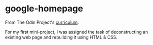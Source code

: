 # google-homepage
 From The Odin Project's [curriculum](http://www.theodinproject.com/courses/web-development-101/lessons/html-css).
 
 For my first mini-project, I was assigned the task of deconstructing an existing web page and rebuilding it using HTML & CSS.

